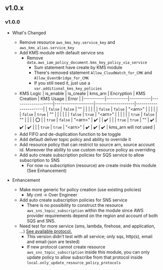 ## v1.0.x

### v1.0.0

- What's Changed
    - Remove resource `aws_kms_key.service_key` and `aws_kms_alias.service_key` 
    - Add KMS module with default service sns
        - Remove `data.aws_iam_policy_document.kms_key_policy_via_service`
            - Sum statement have create by KMS module
            - There's removed statement `Allow_CloudWatch_for_CMK` and `Allow_EventBridge_for_CMK`
            - If you still need it, just use a `var.additional_kms_key_policies`
    - KMS Logic
        | is_enable | is_create | kms_arn   | Encryption         | KMS Creation       | KMS Usage          | Error                 |
        |-----------|-----------|-----------|--------------------|--------------------|--------------------|-----------------------|
        | `false`   | `false`   | ""        |                    |                    |                    |                       |
        | `false`   | `false`   | "\<arn\>" |                    |                    |                    |                       |
        | `false`   | `true`    | ""        |                    |                    |                    |                       |
        | `false`   | `true`    | "\<arn\>" |                    |                    |                    |                       |
        | `true`    | `false`   | ""        |                    |                    |                    | :o:                   |
        | `true`    | `false`   | "\<arn\>" | :heavy_check_mark: |                    | :heavy_check_mark: |                       |
        | `true`    | `true`    | ""        | :heavy_check_mark: | :heavy_check_mark: | :heavy_check_mark: |                       |
        | `true`    | `true`    | "\<arn\>" | :heavy_check_mark: | :heavy_check_mark: | :heavy_check_mark: | kms_arn will not used |
    - Add FIFO and de-duplication function to be toggle
    - Add default deliver topic policy and ability to override it
    - Add resource policy that can restrict to source arn, source account id. Moreover the ability to use custom resource policy as overriding
    - Add auto create subscription policies for SQS service to allow subscription to SNS
        - For now `no` subscription (resource) are create inside this module (See Enhancement)


- Enhancement
    - Make more generic for policy creation (use existing policies) 
        - My cmt -> Over Engineer
    - Add auto create subscription policies for SNS service
        - There is no possibility to construct the resource `aws_sns_topic_subscription` within the module since AWS provider requirements depend on the region and account of both SQS and SNS.
    - Need test for more service (sms, lambda, firehose, and application, ...) [See available protocol.](https://registry.terraform.io/providers/hashicorp/aws/latest/docs/resources/sns_topic_subscription#protocol)
        - This version didn't test with all service; only sqs, http(s), email and email-json are tested)
        - If new protocol cannot create resource `aws_sns_topic_subscription` inside this module, you can only update policy to allow subscribe from that protocol inside `local.only_update_resource_policy_protocols`
